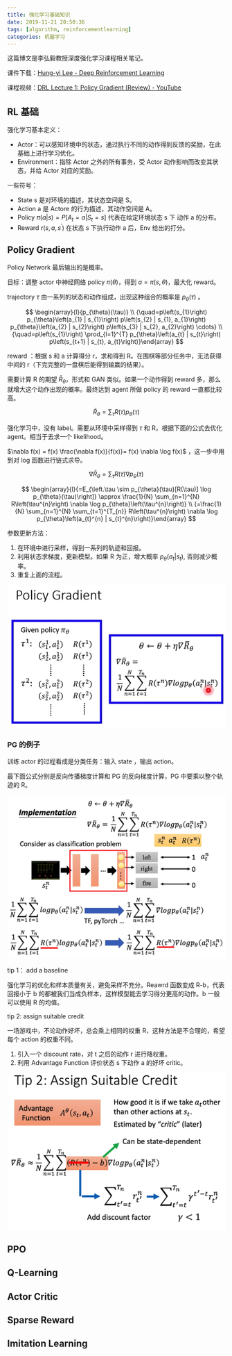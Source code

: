 ```yaml
---
title: 强化学习基础知识
date: 2019-11-21 20:50:36
tags: [algorithm, reinforcementlearning]
categories: 机器学习
---
```


这篇博文是李弘毅教授深度强化学习课程相关笔记。

课件下载：[Hung-yi Lee - Deep Reinforcement Learning](http://speech.ee.ntu.edu.tw/~tlkagk/courses_MLDS18.html)

课程视频：[DRL Lecture 1: Policy Gradient (Review) - YouTube](https://www.youtube.com/watch?v=z95ZYgPgXOY&list=PLJV_el3uVTsODxQFgzMzPLa16h6B8kWM_)

## RL 基础

强化学习基本定义：

- Actor：可以感知环境中的状态，通过执行不同的动作得到反馈的奖励，在此基础上进行学习优化。
- Environment：指除 Actor 之外的所有事务，受 Actor 动作影响而改变其状态，并给 Actor 对应的奖励。

一些符号：

- State s 是对环境的描述，其状态空间是 S。
- Action a 是 Actore 的行为描述，其动作空间是 A。
- Policy $\pi(a|s)=P[A_t=a|S_t=s]$ 代表在给定环境状态 s 下 动作 a 的分布。
- Reward ${r(s,a,s^{\prime})}$ 在状态 s 下执行动作 a 后，Env 给出的打分。

## Policy Gradient

Policy Network 最后输出的是概率。

目标：调整 actor 中神经网络 policy $\pi(\theta)$，得到 $a=\pi(s, \theta)$，最大化 reward。

trajectory $\tau$ 由一系列的状态和动作组成，出现这种组合的概率是 $p_{\theta}(\tau)$ 。

$$
\begin{array}{l}{p_{\theta}(\tau)} \\ {\quad=p\left(s_{1}\right) p_{\theta}\left(a_{1} | s_{1}\right) p\left(s_{2} | s_{1}, a_{1}\right) p_{\theta}\left(a_{2} | s_{2}\right) p\left(s_{3} | s_{2}, a_{2}\right) \cdots} \\ {\quad=p\left(s_{1}\right) \prod_{l=1}^{T} p_{\theta}\left(a_{t} | s_{t}\right) p\left(s_{t+1} | s_{t}, a_{t}\right)}\end{array}
$$

reward ：根据 s 和 a 计算得分 r，求和得到 R。在围棋等部分任务中，无法获得中间的 r（下完完整的一盘棋后能得到输赢的结果）。

需要计算 R 的期望 $\bar{R}_{\theta}$，形式和 GAN 类似。如果一个动作得到 reward 多，那么就增大这个动作出现的概率。最终达到 agent 所做 policy 的 reward 一直都比较高。

$$
\bar{R}_{\theta}=\sum_{\tau} R(\tau) p_{\theta}(\tau)
$$

强化学习中，没有 label。需要从环境中采样得到 $\tau$ 和 R，根据下面的公式去优化 agent。相当于去求一个 likelihood。 

$\nabla f(x) = f(x) \frac{\nabla f(x)}{f(x)}= f(x) \nabla \log f(x)$ ，这一步中用到对 log 函数进行链式求导。

$$
\nabla \bar{R}_{\theta}=\sum_{\tau} R(\tau) \nabla p_{\theta}(\tau)
$$

$$
\begin{array}{l}{=E_{\left.\tau \sim p_{\theta}(\tau)[R(\tau)] \log p_{\theta}(\tau)\right]} \approx \frac{1}{N} \sum_{n=1}^{N} R\left(\tau^{n}\right) \nabla \log p_{\theta}\left(\tau^{n}\right)} \\ {=\frac{1}{N} \sum_{n=1}^{N} \sum_{t=1}^{T_{n}} R\left(\tau^{n}\right) \nabla \log p_{\theta}\left(a_{t}^{n} | s_{t}^{n}\right)}\end{array}
$$

参数更新方法：
1. 在环境中进行采样，得到一系列的轨迹和回报。
2. 利用状态求梯度，更新模型。如果 R 为正，增大概率 $p_{\theta}(a_t|s_t)$, 否则减少概率。
3. 重复上面的流程。


![](/file/15726799935625.jpg)

### PG 的例子

训练 actor 的过程看成是分类任务：输入 state ，输出 action。

最下面公式分别是反向传播梯度计算和 PG 的反向梯度计算，PG 中要乘以整个轨迹的 R。

![-w914](/file/15752505145081.jpg)


tip 1： add a baseline

强化学习的优化和样本质量有关，避免采样不充分。Reawrd 函数变成 R-b，代表回报小于 b 的都被我们当成负样本，这样模型能去学习得分更高的动作。b 一般可以使用 R 的均值。

tip 2: assign suitable credit

一场游戏中，不论动作好坏，总会乘上相同的权重 R，这种方法是不合理的，希望每个 action 的权重不同。

1. 引入一个 discount rate，对 t 之后的动作 r 进行降权重。
2. 利用 Advantage Function 评价状态 s 下动作 a 的好坏 critic。

 ![-w844](/file/15752505547153.jpg)

## PPO

## Q-Learning

## Actor Critic

## Sparse Reward

## Imitation Learning


